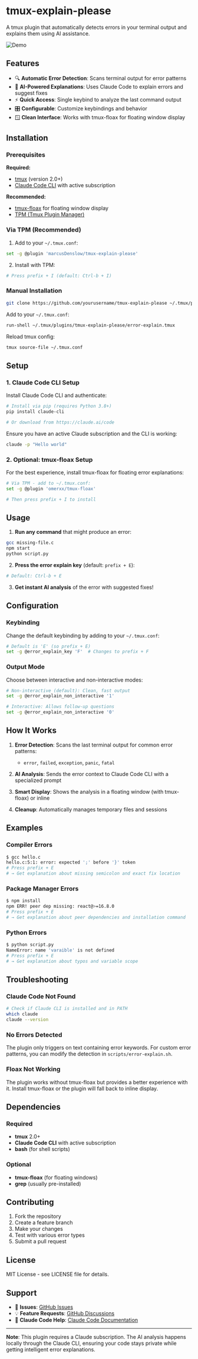 # tmux-explain-please

A tmux plugin that automatically detects errors in your terminal output and explains them using AI assistance.

![Demo](https://via.placeholder.com/600x300/1a1a1a/ffffff?text=tmux-explain-please+demo)

## Features

- 🔍 **Automatic Error Detection**: Scans terminal output for error patterns
- 🤖 **AI-Powered Explanations**: Uses Claude Code to explain errors and suggest fixes
- ⚡ **Quick Access**: Single keybind to analyze the last command output
- 🎛️ **Configurable**: Customize keybindings and behavior
- 🪟 **Clean Interface**: Works with tmux-floax for floating window display

## Installation

### Prerequisites

**Required:**
- [tmux](https://github.com/tmux/tmux) (version 2.0+)
- [Claude Code CLI](https://claude.ai/code) with active subscription

**Recommended:**
- [tmux-floax](https://github.com/omerxx/tmux-floax) for floating window display
- [TPM (Tmux Plugin Manager)](https://github.com/tmux-plugins/tpm)

### Via TPM (Recommended)

1. Add to your `~/.tmux.conf`:
```bash
set -g @plugin 'marcusDenslow/tmux-explain-please'
```

2. Install with TPM:
```bash
# Press prefix + I (default: Ctrl-b + I)
```

### Manual Installation

```bash
git clone https://github.com/yourusername/tmux-explain-please ~/.tmux/plugins/tmux-explain-please
```

Add to your `~/.tmux.conf`:
```bash
run-shell ~/.tmux/plugins/tmux-explain-please/error-explain.tmux
```

Reload tmux config:
```bash
tmux source-file ~/.tmux.conf
```

## Setup

### 1. Claude Code CLI Setup

Install Claude Code CLI and authenticate:
```bash
# Install via pip (requires Python 3.8+)
pip install claude-cli

# Or download from https://claude.ai/code
```

Ensure you have an active Claude subscription and the CLI is working:
```bash
claude -p "Hello world"
```

### 2. Optional: tmux-floax Setup

For the best experience, install tmux-floax for floating error explanations:
```bash
# Via TPM - add to ~/.tmux.conf:
set -g @plugin 'omerxx/tmux-floax'

# Then press prefix + I to install
```

## Usage

1. **Run any command** that might produce an error:
```bash
gcc missing-file.c
npm start
python script.py
```

2. **Press the error explain key** (default: `prefix + E`):
```bash
# Default: Ctrl-b + E
```

3. **Get instant AI analysis** of the error with suggested fixes!

## Configuration

### Keybinding

Change the default keybinding by adding to your `~/.tmux.conf`:
```bash
# Default is 'E' (so prefix + E)
set -g @error_explain_key 'F'  # Changes to prefix + F
```

### Output Mode

Choose between interactive and non-interactive modes:
```bash
# Non-interactive (default): Clean, fast output
set -g @error_explain_non_interactive '1'

# Interactive: Allows follow-up questions
set -g @error_explain_non_interactive '0'
```

## How It Works

1. **Error Detection**: Scans the last terminal output for common error patterns:
   - `error`, `failed`, `exception`, `panic`, `fatal`

2. **AI Analysis**: Sends the error context to Claude Code CLI with a specialized prompt

3. **Smart Display**: Shows the analysis in a floating window (with tmux-floax) or inline

4. **Cleanup**: Automatically manages temporary files and sessions

## Examples

### Compiler Errors
```bash
$ gcc hello.c
hello.c:5:1: error: expected ';' before '}' token
# Press prefix + E
# → Get explanation about missing semicolon and exact fix location
```

### Package Manager Errors
```bash
$ npm install
npm ERR! peer dep missing: react@>=16.8.0
# Press prefix + E  
# → Get explanation about peer dependencies and installation command
```

### Python Errors
```bash
$ python script.py
NameError: name 'varaible' is not defined
# Press prefix + E
# → Get explanation about typos and variable scope
```

## Troubleshooting

### Claude Code Not Found
```bash
# Check if Claude CLI is installed and in PATH
which claude
claude --version
```

### No Errors Detected
The plugin only triggers on text containing error keywords. For custom error patterns, you can modify the detection in `scripts/error-explain.sh`.

### Floax Not Working
The plugin works without tmux-floax but provides a better experience with it. Install tmux-floax or the plugin will fall back to inline display.

## Dependencies

### Required
- **tmux** 2.0+
- **Claude Code CLI** with active subscription
- **bash** (for shell scripts)

### Optional
- **tmux-floax** (for floating windows)
- **grep** (usually pre-installed)

## Contributing

1. Fork the repository
2. Create a feature branch
3. Make your changes
4. Test with various error types
5. Submit a pull request

## License

MIT License - see LICENSE file for details.

## Support

- 🐛 **Issues**: [GitHub Issues](https://github.com/yourusername/tmux-explain-please/issues)
- 💡 **Feature Requests**: [GitHub Discussions](https://github.com/yourusername/tmux-explain-please/discussions)
- 📖 **Claude Code Help**: [Claude Code Documentation](https://claude.ai/code)

---

**Note**: This plugin requires a Claude subscription. The AI analysis happens locally through the Claude CLI, ensuring your code stays private while getting intelligent error explanations.
